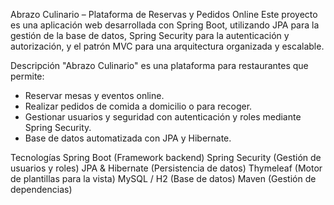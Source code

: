 Abrazo Culinario – Plataforma de Reservas y Pedidos Online
Este proyecto es una aplicación web desarrollada con Spring Boot, utilizando JPA para la gestión de la base de datos, Spring Security para la autenticación y autorización, y el patrón MVC para una arquitectura organizada y escalable.

 Descripción
"Abrazo Culinario" es una plataforma para restaurantes que permite:
* Reservar mesas y eventos online.
* Realizar pedidos de comida a domicilio o para recoger.
* Gestionar usuarios y seguridad con autenticación y roles mediante Spring Security.
*  Base de datos automatizada con JPA y Hibernate.

 Tecnologías
Spring Boot (Framework backend)
Spring Security (Gestión de usuarios y roles)
JPA & Hibernate (Persistencia de datos)
Thymeleaf (Motor de plantillas para la vista)
MySQL / H2 (Base de datos)
Maven (Gestión de dependencias)
